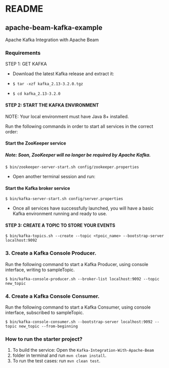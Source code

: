 # README

## apache-beam-kafka-example
Apache Kafka Integration with Apache Beam


### Requirements
  STEP 1: GET KAFKA
   * Download the latest Kafka release and extract it:

   * ```$ tar -xzf kafka_2.13-3.2.0.tgz```
   * ```$ cd kafka_2.13-3.2.0```

#### STEP 2: START THE KAFKA ENVIRONMENT
NOTE: Your local environment must have Java 8+ installed.

Run the following commands in order to start all services in the correct order:

#### Start the ZooKeeper service
##### Note: Soon, ZooKeeper will no longer be required by Apache Kafka.
    $ bin/zookeeper-server-start.sh config/zookeeper.properties
* Open another terminal session and run:

#### Start the Kafka broker service
    $ bin/kafka-server-start.sh config/server.properties
* Once all services have successfully launched, you will have a basic Kafka environment running and ready to use.

#### STEP 3: CREATE A TOPIC TO STORE YOUR EVENTS
    $ bin/kafka-topics.sh --create --topic <tpoic_name> --bootstrap-server localhost:9092


### 3. Create a Kafka Console Producer.
   Run the following command to start a Kafka Producer, using console interface, writing to sampleTopic.

    $ bin/kafka-console-producer.sh --broker-list localhost:9092 --topic new_topic
### 4. Create a Kafka Console Consumer.
   Run the following command to start a Kafka Consumer, using console interface, subscribed to sampleTopic.

    $ bin/kafka-console-consumer.sh --bootstrap-server localhost:9092 --topic new_topic --from-beginning
### How to run the starter project?
1. To build the service: Open the `Kafka-Integration-With-Apache-Beam`
2. folder in terminal and run `mvn clean install`.
3. To run the test cases: run `mvn clean test`.
